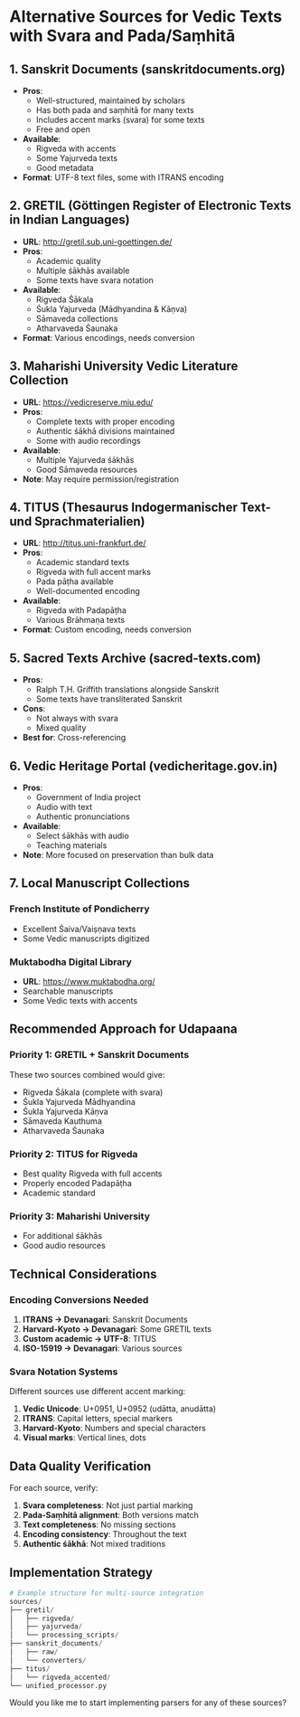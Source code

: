 # Alternative Sources for Vedic Texts with Svara and Pada/Saṃhitā

## 1. **Sanskrit Documents (sanskritdocuments.org)**
- **Pros**: 
  - Well-structured, maintained by scholars
  - Has both pada and saṃhitā for many texts
  - Includes accent marks (svara) for some texts
  - Free and open
- **Available**:
  - Rigveda with accents
  - Some Yajurveda texts
  - Good metadata
- **Format**: UTF-8 text files, some with ITRANS encoding

## 2. **GRETIL (Göttingen Register of Electronic Texts in Indian Languages)**
- **URL**: http://gretil.sub.uni-goettingen.de/
- **Pros**:
  - Academic quality
  - Multiple śākhās available
  - Some texts have svara notation
- **Available**:
  - Rigveda Śākala
  - Śukla Yajurveda (Mādhyandina & Kāṇva)
  - Sāmaveda collections
  - Atharvaveda Śaunaka
- **Format**: Various encodings, needs conversion

## 3. **Maharishi University Vedic Literature Collection**
- **URL**: https://vedicreserve.miu.edu/
- **Pros**:
  - Complete texts with proper encoding
  - Authentic śākhā divisions maintained
  - Some with audio recordings
- **Available**:
  - Multiple Yajurveda śākhās
  - Good Sāmaveda resources
- **Note**: May require permission/registration

## 4. **TITUS (Thesaurus Indogermanischer Text- und Sprachmaterialien)**
- **URL**: http://titus.uni-frankfurt.de/
- **Pros**:
  - Academic standard texts
  - Rigveda with full accent marks
  - Pada pāṭha available
  - Well-documented encoding
- **Available**:
  - Rigveda with Padapāṭha
  - Various Brāhmaṇa texts
- **Format**: Custom encoding, needs conversion

## 5. **Sacred Texts Archive (sacred-texts.com)**
- **Pros**:
  - Ralph T.H. Griffith translations alongside Sanskrit
  - Some texts have transliterated Sanskrit
- **Cons**:
  - Not always with svara
  - Mixed quality
- **Best for**: Cross-referencing

## 6. **Vedic Heritage Portal (vedicheritage.gov.in)**
- **Pros**:
  - Government of India project
  - Audio with text
  - Authentic pronunciations
- **Available**:
  - Select śākhās with audio
  - Teaching materials
- **Note**: More focused on preservation than bulk data

## 7. **Local Manuscript Collections**
### French Institute of Pondicherry
- Excellent Śaiva/Vaiṣṇava texts
- Some Vedic manuscripts digitized

### Muktabodha Digital Library
- **URL**: https://www.muktabodha.org/
- Searchable manuscripts
- Some Vedic texts with accents

## Recommended Approach for Udapaana

### Priority 1: GRETIL + Sanskrit Documents
These two sources combined would give:
- Rigveda Śākala (complete with svara)
- Śukla Yajurveda Mādhyandina
- Śukla Yajurveda Kāṇva
- Sāmaveda Kauthuma
- Atharvaveda Śaunaka

### Priority 2: TITUS for Rigveda
- Best quality Rigveda with full accents
- Properly encoded Padapāṭha
- Academic standard

### Priority 3: Maharishi University
- For additional śākhās
- Good audio resources

## Technical Considerations

### Encoding Conversions Needed
1. **ITRANS → Devanagari**: Sanskrit Documents
2. **Harvard-Kyoto → Devanagari**: Some GRETIL texts
3. **Custom academic → UTF-8**: TITUS
4. **ISO-15919 → Devanagari**: Various sources

### Svara Notation Systems
Different sources use different accent marking:
1. **Vedic Unicode**: U+0951, U+0952 (udātta, anudātta)
2. **ITRANS**: Capital letters, special markers
3. **Harvard-Kyoto**: Numbers and special characters
4. **Visual marks**: Vertical lines, dots

## Data Quality Verification

For each source, verify:
1. **Svara completeness**: Not just partial marking
2. **Pada-Saṃhitā alignment**: Both versions match
3. **Text completeness**: No missing sections
4. **Encoding consistency**: Throughout the text
5. **Authentic śākhā**: Not mixed traditions

## Implementation Strategy

```python
# Example structure for multi-source integration
sources/
├── gretil/
│   ├── rigveda/
│   ├── yajurveda/
│   └── processing_scripts/
├── sanskrit_documents/
│   ├── raw/
│   └── converters/
├── titus/
│   └── rigveda_accented/
└── unified_processor.py
```

Would you like me to start implementing parsers for any of these sources?
